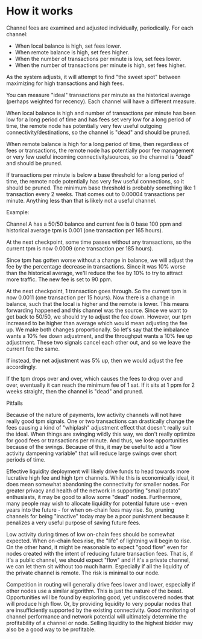 # How it works

Channel fees are examined and adjusted individually, periodically. For each channel:

* When local balance is high, set fees lower.
* When remote balance is high, set fees higher.
* When the number of transactions per minute is low, set fees lower.
* When the number of transactions per minute is high, set fees higher.

As the system adjusts, it will attempt to find "the sweet spot" between maximizing for high transactions and high fees.

You can measure "ideal" transactions per minute as the historical average (perhaps weighted for recency). Each channel will have a different measure.

When local balance is high and number of transactions per minute has been low for a long period of time and has fees set very low for a long period of time, the remote node has potentially very few useful outgoing connectivity/destinations, so the channel is "dead" and should be pruned.

When remote balance is high for a long period of time, then regardless of fees or transactions, the remote node has potentially poor fee management or very few useful incoming connectivity/sources, so the channel is "dead" and should be pruned.

If transactions per minute is below a base threshold for a long period of time, the remote node potentially has very few useful connections, so it should be pruned. The minimum base threshold is probably something like 1 transaction every 2 weeks. That comes out to 0.00004 transactions per minute. Anything less than that is likely not a useful channel.

Example:

Channel A has a 50/50 balance and current fee is 0 base 100 ppm and historical average tpm is 0.001 (one transaction per 165 hours).

At the next checkpoint, some time passes without any transactions, so the current tpm is now 0.0009 (one transaction per 185 hours).

Since tpm has gotten worse without a change in balance, we will adjust the fee by the percentage decrease in transactions. Since it was 10% worse than the historical average, we'll reduce the fee by 10% to try to attract more traffic. The new fee is set to 90 ppm.

At the next checkpoint, 1 transaction goes through. So the current tpm is now 0.0011 (one transaction per 15 hours). Now there is a change in balance, such that the local is higher and the remote is lower. This means forwarding happened and this channel was the source. Since we want to get back to 50/50, we should try to adjust the fee down. However, our tpm increased to be higher than average which would mean adjusting the fee up. We make both changes proportionally. So let's say that the imbalance wants a 10% fee down adjustment, and the throughput wants a 10% fee up adjustment. These two signals cancel each other out, and so we leave the current fee the same. 

If instead, the net adjustment was 5% up, then we would adjust the fee accordingly.

If the tpm drops over and over, which causes the fees to drop over and over, eventually it can reach the minimum fee of 1 sat. If it sits at 1 ppm for 2 weeks straight, then the channel is "dead" and pruned.

Pitfalls

Because of the nature of payments, low activity channels will not have really good tpm signals. One or two transactions can drastically change the fees causing a kind of "whiplash" adjustment effect that doesn't really suit the ideal. When things are swinging wildly this way, we don't really optimize for good fees or transactions per minute. And thus, we lose opportunities because of the swings. Because of this, it may be useful to add a "low activity dampening variable" that will reduce large swings over short periods of time. 

Effective liquidity deployment will likely drive funds to head towards more lucrative high fee and high tpm channels. While this is economically ideal, it does mean somewhat abandoning the connectivity for smaller nodes. For greater privacy and health of the network in supporting "small potato" enthusiasts, it may be good to allow some "dead" nodes. Furthermore, many people may wish to allocate liquidity for potential future use - even years into the future - for when on-chain fees may rise. So, pruning channels for being "inactive" today may be a poor punishment because it penalizes a very useful purpose of saving future fees.

Low activity during times of low on-chain fees should be somewhat expected. When on-chain fees rise, the "life" of lightning will begin to rise. On the other hand, it might be reasonable to expect "good flow" even for nodes created with the intent of reducing future transaction fees. That is, if it's a public channel, we should expect "flow" and if it's a private channel, we can let them sit without too much harm. Especially if all the liquidity of the private channel is remote. The risk is minimal to our node.

Competition in routing will generally drive fees lower and lower, especially if other nodes use a similar algorithm. This is just the nature of the beast. Opportunities will be found by exploring good, yet undiscovered nodes that will produce high flow. Or, by providing liquidity to very popular nodes that are insufficiently supported by the existing connectivity. Good monitoring of channel performance and network potential will ultimately determine the profitability of a channel or node. Selling liquidity to the highest bidder may also be a good way to be profitable.
